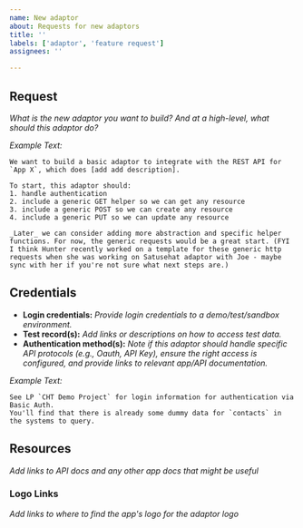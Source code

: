 ```yaml
---
name: New adaptor
about: Requests for new adaptors
title: ''
labels: ['adaptor', 'feature request']
assignees: ''

---
```

## Request
_What is the new adaptor you want to build? And at a high-level, what should this adaptor do?_

_Example Text:_
```
We want to build a basic adaptor to integrate with the REST API for `App X`, which does [add add description]. 
 
To start, this adaptor should: 
1. handle authentication 
2. include a generic GET helper so we can get any resource
3. include a generic POST so we can create any resource
4. include a generic PUT so we can update any resource

_Later_ we can consider adding more abstraction and specific helper functions. For now, the generic requests would be a great start. (FYI I think Hunter recently worked on a template for these generic http requests when she was working on Satusehat adaptor with Joe - maybe sync with her if you're not sure what next steps are.)
```

## Credentials 
- **Login credentials:** _Provide login credentials to a demo/test/sandbox environment._
- **Test record(s):** _Add links or descriptions on how to access test data._
- **Authentication method(s):** _Note if this adaptor should handle specific API protocols (e.g., Oauth, API Key), ensure the right access is configured, 
and provide links to relevant app/API documentation._


_Example Text:_
```
See LP `CHT Demo Project` for login information for authentication via Basic Auth.
You'll find that there is already some dummy data for `contacts` in the systems to query.
```

## Resources
_Add links to API docs and any other app docs that might be useful_

### Logo Links
_Add links to where to find the app's logo for the adaptor logo_
